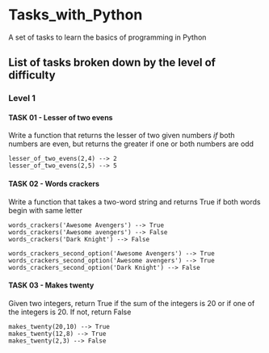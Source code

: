 # Tasks_with_Python
A set of tasks to learn the basics of programming in Python

## List of tasks broken down by the level of difficulty

### Level 1

#### TASK 01 - Lesser of two evens

Write a function that returns the lesser of two given numbers *if* both numbers are even,
but returns the greater if one or both numbers are odd
```
lesser_of_two_evens(2,4) --> 2
lesser_of_two_evens(2,5) --> 5
```

#### TASK 02 - Words crackers

Write a function that takes a two-word string and returns True if both words begin with same letter
```
words_crackers('Awesome Avengers') --> True
words_crackers('Awesome avengers') --> False
words_crackers('Dark Knight') --> False

words_crackers_second_option('Awesome Avengers') --> True
words_crackers_second_option('Awesome avengers') --> True 
words_crackers_second_option('Dark Knight') --> False
```

#### TASK 03 - Makes twenty

Given two integers, return True if the sum of the integers is 20 or if one of the integers is 20. If not, return False
```
makes_twenty(20,10) --> True
makes_twenty(12,8) --> True
makes_twenty(2,3) --> False
```
